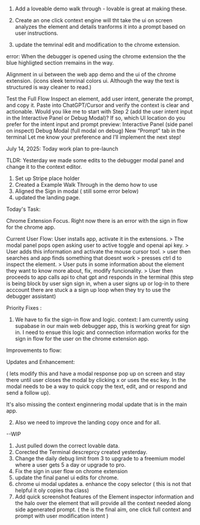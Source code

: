 1. Add a loveable demo walk through - lovable is great at making these. 
2. Create an one click context engine will tht take the ui on screen analyzes the element and details tranforms it into a prompt based on user instructions. 

3. update the temrinal edit and modification to the chrome extension. 


error: When the debugger is opened using the chrome extension the the blue highligted section rremains in the way. 



Alignment in ui between the web app demo and the ui of the chrome extension. (icons sleek temrinal colors ui. Although the way the text is structured is way cleaner to read.)






Test the Full Flow
Inspect an element, add user intent, generate the prompt, and copy it.
Paste into ChatGPT/Cursor and verify the context is clear and actionable.
Would you like me to start with Step 2 (add the user intent input in the Interactive Panel or Debug Modal)? If so, which UI location do you prefer for the intent input and prompt preview:
Interactive Panel (side panel on inspect)
Debug Modal (full modal on debug)
New “Prompt” tab in the terminal
Let me know your preference and I’ll implement the next step!


July 14, 2025: Today work plan to pre-launch 


TLDR: Yesterday we made some edits to the debugger modal panel and change it to the context editor. 
1. Set up Stripe place holder
2. Created a Example Walk Through in the demo how to use 
3. Aligned the Sign in modal ( still some error below)
4. updated the landing page.  


Today's Task: 

Chrome Extension Focus. 
Right now there is an error with the sign in flow for the chrome app. 

Current User Flow:  User installs app, activate it in the extensions. > The modal panel pops open asking user to active toggle and openai api key. > User adds this information and activate the mouse cursor tool. > user then searches and app finds something that doesnt work > presses ctrl d to inspect the element. > User puts in some information about the element they want to know more about, fix, modify funcionality. > User then proceeds to app calls api to chat gpt and responds in the terminal (this step is being block by user sign sign in, when a user signs up or log-in to there acccount there are stuck a a sign up loop when they try to use the debugger assistant) 

Priority Fixes :

1. We have to fix the sign-in flow and logic. 
context: I am currently using supabase in our main web  debugger app, this is working great for sign in. I need to ensue this logic and connection information works for the sign in flow for the user on the chrome extension app.

Improvements to flow: 


Updates and Enhancement: 







( lets modify this and have a modal response pop up on screen and stay there until user closes the modal by clicking x or uses the esc key. In the modal needs to be a way to quick copy the text, edit, and or respond and send a follow up).

It's also missing the context enginnering modal update that is in the main app. 




2. Also we need to improve the landing copy once and for all. 


--WIP
1. Just pulled down the correct lovable data. 
2. Corected the Terminal descreprcy  created yesterday. 
3. Change the daily debug limit from 3 to upgrade to a freemium model where a user gets 5 a day or upgrade to pro.
4. Fix the sign in user flow on chrome extension
5. update the final panel ui edits for chrome.
6. chrome ui modal updates
    a. enhance the copy selector ( this is not that helpful it oly copies tha class) 
7. Add quick screenshot features of the Element inspector information and the halo over the element that will provide all the context needed along side agenerated prompt. ( the is the final aim, one click full context and prompt with user modification intent )